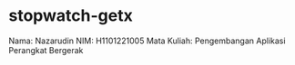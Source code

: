 # stopwatch-getx

 Nama: Nazarudin
 NIM: H1101221005
 Mata Kuliah: Pengembangan Aplikasi Perangkat Bergerak
